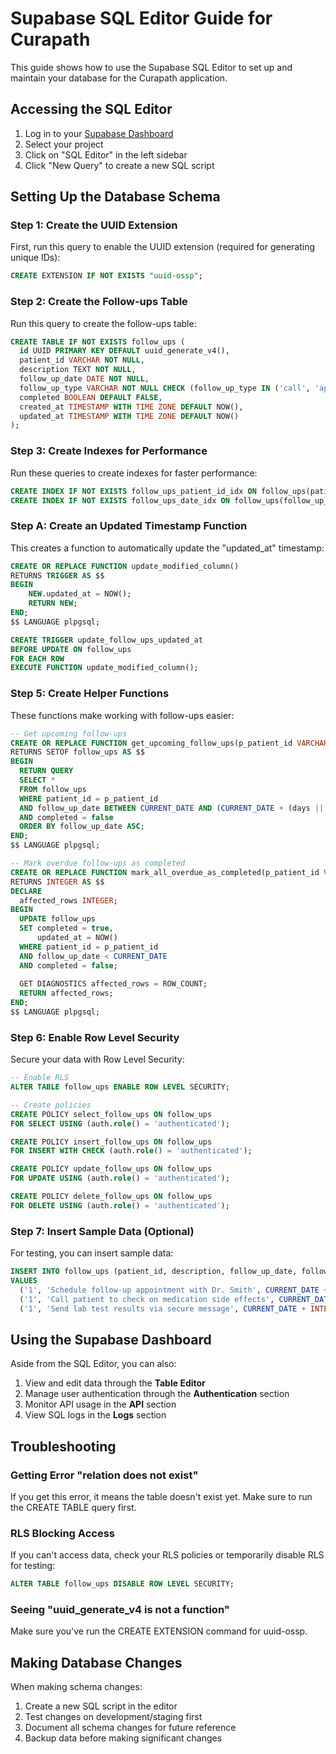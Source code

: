 # Supabase SQL Editor Guide for Curapath

This guide shows how to use the Supabase SQL Editor to set up and maintain your database for the Curapath application.

## Accessing the SQL Editor

1. Log in to your [Supabase Dashboard](https://app.supabase.io)
2. Select your project
3. Click on "SQL Editor" in the left sidebar
4. Click "New Query" to create a new SQL script

## Setting Up the Database Schema

### Step 1: Create the UUID Extension

First, run this query to enable the UUID extension (required for generating unique IDs):

```sql
CREATE EXTENSION IF NOT EXISTS "uuid-ossp";
```

### Step 2: Create the Follow-ups Table

Run this query to create the follow-ups table:

```sql
CREATE TABLE IF NOT EXISTS follow_ups (
  id UUID PRIMARY KEY DEFAULT uuid_generate_v4(),
  patient_id VARCHAR NOT NULL,
  description TEXT NOT NULL,
  follow_up_date DATE NOT NULL,
  follow_up_type VARCHAR NOT NULL CHECK (follow_up_type IN ('call', 'appointment', 'message', 'other')),
  completed BOOLEAN DEFAULT FALSE,
  created_at TIMESTAMP WITH TIME ZONE DEFAULT NOW(),
  updated_at TIMESTAMP WITH TIME ZONE DEFAULT NOW()
);
```

### Step 3: Create Indexes for Performance

Run these queries to create indexes for faster performance:

```sql
CREATE INDEX IF NOT EXISTS follow_ups_patient_id_idx ON follow_ups(patient_id);
CREATE INDEX IF NOT EXISTS follow_ups_date_idx ON follow_ups(follow_up_date);
```

### Step A: Create an Updated Timestamp Function

This creates a function to automatically update the "updated_at" timestamp:

```sql
CREATE OR REPLACE FUNCTION update_modified_column()
RETURNS TRIGGER AS $$
BEGIN
    NEW.updated_at = NOW();
    RETURN NEW;
END;
$$ LANGUAGE plpgsql;

CREATE TRIGGER update_follow_ups_updated_at
BEFORE UPDATE ON follow_ups
FOR EACH ROW
EXECUTE FUNCTION update_modified_column();
```

### Step 5: Create Helper Functions

These functions make working with follow-ups easier:

```sql
-- Get upcoming follow-ups
CREATE OR REPLACE FUNCTION get_upcoming_follow_ups(p_patient_id VARCHAR, days INTEGER DEFAULT 7)
RETURNS SETOF follow_ups AS $$
BEGIN
  RETURN QUERY
  SELECT *
  FROM follow_ups
  WHERE patient_id = p_patient_id
  AND follow_up_date BETWEEN CURRENT_DATE AND (CURRENT_DATE + (days || ' days')::INTERVAL)
  AND completed = false
  ORDER BY follow_up_date ASC;
END;
$$ LANGUAGE plpgsql;

-- Mark overdue follow-ups as completed
CREATE OR REPLACE FUNCTION mark_all_overdue_as_completed(p_patient_id VARCHAR)
RETURNS INTEGER AS $$
DECLARE
  affected_rows INTEGER;
BEGIN
  UPDATE follow_ups
  SET completed = true,
      updated_at = NOW()
  WHERE patient_id = p_patient_id
  AND follow_up_date < CURRENT_DATE
  AND completed = false;
  
  GET DIAGNOSTICS affected_rows = ROW_COUNT;
  RETURN affected_rows;
END;
$$ LANGUAGE plpgsql;
```

### Step 6: Enable Row Level Security

Secure your data with Row Level Security:

```sql
-- Enable RLS
ALTER TABLE follow_ups ENABLE ROW LEVEL SECURITY;

-- Create policies
CREATE POLICY select_follow_ups ON follow_ups
FOR SELECT USING (auth.role() = 'authenticated');

CREATE POLICY insert_follow_ups ON follow_ups
FOR INSERT WITH CHECK (auth.role() = 'authenticated');

CREATE POLICY update_follow_ups ON follow_ups
FOR UPDATE USING (auth.role() = 'authenticated');

CREATE POLICY delete_follow_ups ON follow_ups
FOR DELETE USING (auth.role() = 'authenticated');
```

### Step 7: Insert Sample Data (Optional)

For testing, you can insert sample data:

```sql
INSERT INTO follow_ups (patient_id, description, follow_up_date, follow_up_type)
VALUES 
  ('1', 'Schedule follow-up appointment with Dr. Smith', CURRENT_DATE + INTERVAL '7 days', 'appointment'),
  ('1', 'Call patient to check on medication side effects', CURRENT_DATE + INTERVAL '3 days', 'call'),
  ('1', 'Send lab test results via secure message', CURRENT_DATE + INTERVAL '1 day', 'message');
```

## Using the Supabase Dashboard

Aside from the SQL Editor, you can also:

1. View and edit data through the **Table Editor** 
2. Manage user authentication through the **Authentication** section
3. Monitor API usage in the **API** section
4. View SQL logs in the **Logs** section

## Troubleshooting

### Getting Error "relation does not exist"

If you get this error, it means the table doesn't exist yet. Make sure to run the CREATE TABLE query first.

### RLS Blocking Access

If you can't access data, check your RLS policies or temporarily disable RLS for testing:

```sql
ALTER TABLE follow_ups DISABLE ROW LEVEL SECURITY;
```

### Seeing "uuid_generate_v4 is not a function"

Make sure you've run the CREATE EXTENSION command for uuid-ossp.

## Making Database Changes

When making schema changes:

1. Create a new SQL script in the editor
2. Test changes on development/staging first 
3. Document all schema changes for future reference
4. Backup data before making significant changes 